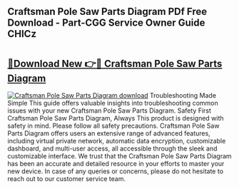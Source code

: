 ## Craftsman Pole Saw Parts Diagram PDf Free Download - Part-CGG Service Owner Guide CHICz

# <h2><a href="http://dfjdsb.blite.top/?on=Craftsman+Pole+Saw+Parts+Diagram">🔗Download New 👉🔴 Craftsman Pole Saw Parts Diagram</a></h2>

[![Craftsman Pole Saw Parts Diagram download](https://i.imgur.com/lujVjoI.png)](http://dfjdsb.blite.top/?on=Craftsman+Pole+Saw+Parts+Diagram)
Troubleshooting Made Simple This guide offers valuable insights into troubleshooting common issues with your new Craftsman Pole Saw Parts Diagram. Safety First Craftsman Pole Saw Parts Diagram, Always This product is designed with safety in mind. Please follow all safety precautions. Craftsman Pole Saw Parts Diagram offers users an extensive range of advanced features, including virtual private network, automatic data encryption, customizable dashboard, and multi-user access, all accessible through the sleek and customizable interface. We trust that the Craftsman Pole Saw Parts Diagram has been an accurate and detailed resource in your efforts to master your new device. In case of any queries or concerns, please do not hesitate to reach out to our customer service team.
